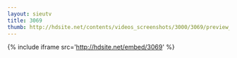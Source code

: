 ```yaml
---
layout: sieutv
title: 3069
thumb: http://hdsite.net/contents/videos_screenshots/3000/3069/preview_360p.mp4.jpg
---
```

{% include iframe src='http://hdsite.net/embed/3069' %}
 
